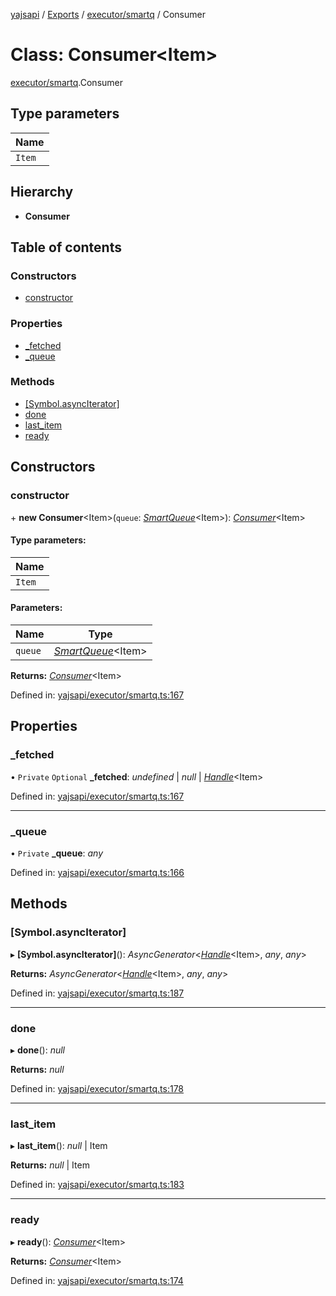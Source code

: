 [yajsapi](../README.md) / [Exports](../modules.md) / [executor/smartq](../modules/executor_smartq.md) / Consumer

# Class: Consumer<Item\>

[executor/smartq](../modules/executor_smartq.md).Consumer

## Type parameters

Name |
------ |
`Item` |

## Hierarchy

* **Consumer**

## Table of contents

### Constructors

- [constructor](executor_smartq.consumer.md#constructor)

### Properties

- [\_fetched](executor_smartq.consumer.md#_fetched)
- [\_queue](executor_smartq.consumer.md#_queue)

### Methods

- [[Symbol.asyncIterator]](executor_smartq.consumer.md#[symbol.asynciterator])
- [done](executor_smartq.consumer.md#done)
- [last\_item](executor_smartq.consumer.md#last_item)
- [ready](executor_smartq.consumer.md#ready)

## Constructors

### constructor

\+ **new Consumer**<Item\>(`queue`: [*SmartQueue*](executor_smartq.smartqueue.md)<Item\>): [*Consumer*](executor_smartq.consumer.md)<Item\>

#### Type parameters:

Name |
------ |
`Item` |

#### Parameters:

Name | Type |
------ | ------ |
`queue` | [*SmartQueue*](executor_smartq.smartqueue.md)<Item\> |

**Returns:** [*Consumer*](executor_smartq.consumer.md)<Item\>

Defined in: [yajsapi/executor/smartq.ts:167](https://github.com/golemfactory/yajsapi/blob/289a25a/yajsapi/executor/smartq.ts#L167)

## Properties

### \_fetched

• `Private` `Optional` **\_fetched**: *undefined* \| *null* \| [*Handle*](executor_smartq.handle.md)<Item\>

Defined in: [yajsapi/executor/smartq.ts:167](https://github.com/golemfactory/yajsapi/blob/289a25a/yajsapi/executor/smartq.ts#L167)

___

### \_queue

• `Private` **\_queue**: *any*

Defined in: [yajsapi/executor/smartq.ts:166](https://github.com/golemfactory/yajsapi/blob/289a25a/yajsapi/executor/smartq.ts#L166)

## Methods

### [Symbol.asyncIterator]

▸ **[Symbol.asyncIterator]**(): *AsyncGenerator*<[*Handle*](executor_smartq.handle.md)<Item\>, *any*, *any*\>

**Returns:** *AsyncGenerator*<[*Handle*](executor_smartq.handle.md)<Item\>, *any*, *any*\>

Defined in: [yajsapi/executor/smartq.ts:187](https://github.com/golemfactory/yajsapi/blob/289a25a/yajsapi/executor/smartq.ts#L187)

___

### done

▸ **done**(): *null*

**Returns:** *null*

Defined in: [yajsapi/executor/smartq.ts:178](https://github.com/golemfactory/yajsapi/blob/289a25a/yajsapi/executor/smartq.ts#L178)

___

### last\_item

▸ **last_item**(): *null* \| Item

**Returns:** *null* \| Item

Defined in: [yajsapi/executor/smartq.ts:183](https://github.com/golemfactory/yajsapi/blob/289a25a/yajsapi/executor/smartq.ts#L183)

___

### ready

▸ **ready**(): [*Consumer*](executor_smartq.consumer.md)<Item\>

**Returns:** [*Consumer*](executor_smartq.consumer.md)<Item\>

Defined in: [yajsapi/executor/smartq.ts:174](https://github.com/golemfactory/yajsapi/blob/289a25a/yajsapi/executor/smartq.ts#L174)
